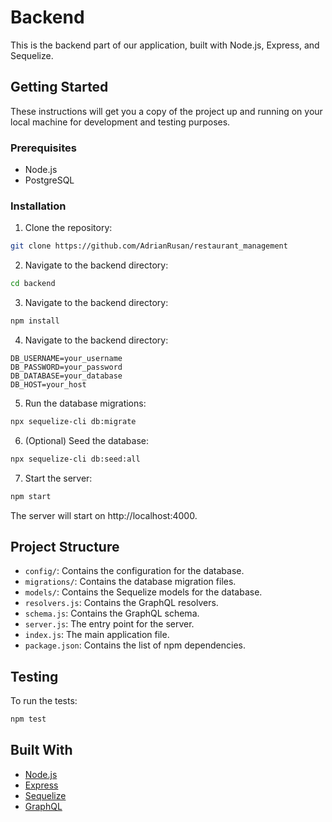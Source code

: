 # Backend

This is the backend part of our application, built with Node.js, Express, and Sequelize.

## Getting Started

These instructions will get you a copy of the project up and running on your local machine for development and testing purposes.

### Prerequisites

- Node.js
- PostgreSQL

### Installation

1. Clone the repository:

```bash
git clone https://github.com/AdrianRusan/restaurant_management
```

2. Navigate to the backend directory:

```bash
cd backend
```

3. Navigate to the backend directory:

```bash
npm install
```

4. Navigate to the backend directory:

```
DB_USERNAME=your_username
DB_PASSWORD=your_password
DB_DATABASE=your_database
DB_HOST=your_host
```

5. Run the database migrations:

```bash
npx sequelize-cli db:migrate
```

6. (Optional) Seed the database:
  
```bash
npx sequelize-cli db:seed:all
```

7. Start the server:

```bash
npm start
```

The server will start on http://localhost:4000.

## Project Structure

- `config/`: Contains the configuration for the database.
- `migrations/`: Contains the database migration files.
- `models/`: Contains the Sequelize models for the database.
- `resolvers.js`: Contains the GraphQL resolvers.
- `schema.js`: Contains the GraphQL schema.
- `server.js`: The entry point for the server.
- `index.js`: The main application file.
- `package.json`: Contains the list of npm dependencies.

## Testing

To run the tests:

```bash
npm test
```

## Built With

- [Node.js](https://nodejs.org/)
- [Express](https://expressjs.com/)
- [Sequelize](https://sequelize.org/)
- [GraphQL](https://graphql.org/)
